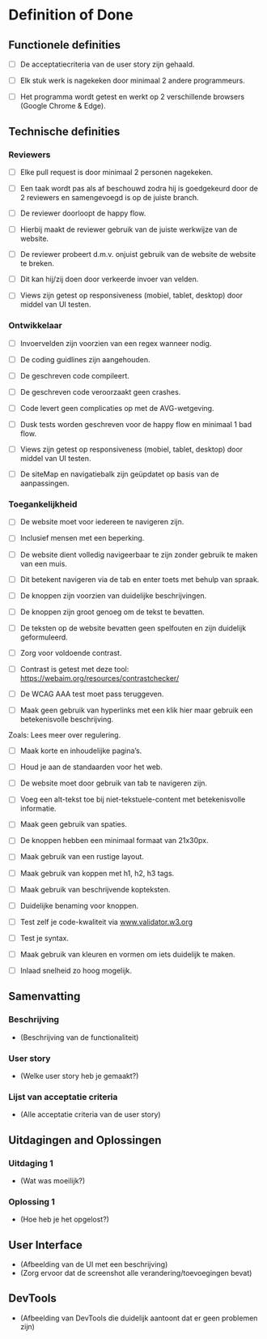 # Definition of Done

## Functionele definities 

- [ ] De acceptatiecriteria van de user story zijn gehaald. 

- [ ] Elk stuk werk is nagekeken door minimaal 2 andere programmeurs. 

- [ ] Het programma wordt getest en werkt op 2 verschillende browsers (Google Chrome & Edge). 

## Technische definities 

### Reviewers 

- [ ] Elke pull request is door minimaal 2 personen nagekeken. 

- [ ] Een taak wordt pas als af beschouwd zodra hij is goedgekeurd door de 2 reviewers en samengevoegd is op de juiste branch. 

- [ ] De reviewer doorloopt de happy flow. 

- [ ] Hierbij maakt de reviewer gebruik van de juiste werkwijze van de website. 

- [ ] De reviewer probeert d.m.v. onjuist gebruik van de website de website te breken. 

- [ ] Dit kan hij/zij doen door verkeerde invoer van velden. 

- [ ] Views zijn getest op responsiveness (mobiel, tablet, desktop) door middel van UI testen. 

### Ontwikkelaar  

- [ ] Invoervelden zijn voorzien van een regex wanneer nodig. 

- [ ] De coding guidlines zijn aangehouden. 

- [ ] De geschreven code compileert. 

- [ ] De geschreven code veroorzaakt geen crashes. 

- [ ] Code levert geen complicaties op met de AVG-wetgeving. 

- [ ] Dusk tests worden geschreven voor de happy flow en minimaal 1 bad flow. 

- [ ] Views zijn getest op responsiveness (mobiel, tablet, desktop) door middel van UI testen. 

- [ ] De siteMap en navigatiebalk zijn geüpdatet op basis van de aanpassingen. 

### Toegankelijkheid 

- [ ] De website moet voor iedereen te navigeren zijn. 

- [ ] Inclusief mensen met een beperking. 

- [ ] De website dient volledig navigeerbaar te zijn zonder gebruik te maken van een muis. 

- [ ] Dit betekent navigeren via de tab en enter toets met behulp van spraak. 

- [ ] De knoppen zijn voorzien van duidelijke beschrijvingen. 

- [ ] De knoppen zijn groot genoeg om de tekst te bevatten. 

- [ ] De teksten op de website bevatten geen spelfouten en zijn duidelijk geformuleerd. 

- [ ] Zorg voor voldoende contrast. 

- [ ] Contrast is getest met deze tool: https://webaim.org/resources/contrastchecker/  

- [ ] De WCAG AAA test moet pass teruggeven. 

- [ ] Maak geen gebruik van hyperlinks met een klik hier maar gebruik een betekenisvolle beschrijving.  

Zoals: Lees meer over regulering. 

- [ ] Maak korte en inhoudelijke pagina’s. 

- [ ] Houd je aan de standaarden voor het web. 

- [ ] De website moet door gebruik van tab te navigeren zijn. 

- [ ] Voeg een alt-tekst toe bij niet-tekstuele-content met betekenisvolle informatie. 

- [ ] Maak geen gebruik van spaties. 

- [ ] De knoppen hebben een minimaal formaat van 21x30px. 

- [ ] Maak gebruik van een rustige layout. 

- [ ] Maak gebruik van koppen met h1, h2, h3 tags. 

- [ ] Maak gebruik van beschrijvende kopteksten. 

- [ ] Duidelijke benaming voor knoppen. 

- [ ] Test zelf je code-kwaliteit via www.validator.w3.org  

- [ ] Test je syntax. 

- [ ] Maak gebruik van kleuren en vormen om iets duidelijk te maken.   

- [ ] Inlaad snelheid zo hoog mogelijk. 

## Samenvatting

### Beschrijving

- (Beschrijving van de functionaliteit)

### User story 

- (Welke user story heb je gemaakt?)

### Lijst van acceptatie criteria

- (Alle acceptatie criteria van de user story)

## Uitdagingen and Oplossingen

### Uitdaging 1

- (Wat was moeilijk?)

### Oplossing 1

- (Hoe heb je het opgelost?)

## User Interface
- (Afbeelding van de UI met een beschrijving)
- (Zorg ervoor dat de screenshot alle verandering/toevoegingen bevat)

## DevTools
- (Afbeelding van DevTools die duidelijk aantoont dat er geen problemen zijn)
